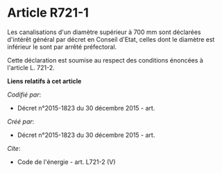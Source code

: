 # Article R721-1

Les canalisations d'un diamètre supérieur à 700 mm sont déclarées d'intérêt général par décret en Conseil d'Etat, celles dont
le diamètre est inférieur le sont par arrêté préfectoral. 

Cette déclaration est soumise au respect des conditions énoncées à l'article L. 721-2.

**Liens relatifs à cet article**

_Codifié par_:

  - Décret n°2015-1823 du 30 décembre 2015 - art.

_Créé par_:

  - Décret n°2015-1823 du 30 décembre 2015 - art.

_Cite_:

  - Code de l'énergie - art. L721-2 (V)
